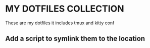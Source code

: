 # MY DOTFILES COLLECTION

These are my dotfiles it includes tmux and kitty conf

## Add a script to symlink them to the location
